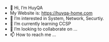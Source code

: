 - 👋 Hi, I’m HuyQA
- My Website is: https://huyqa-home.com
- 👀 I’m interested in System, Network, Securtiy.
- 🌱 I’m currently learning CCSP
- 💞️ I’m looking to collaborate on ...
- 📫 How to reach me ...

<!---
huyqa/huyqa is a ✨ special ✨ repository because its `README.md` (this file) appears on your GitHub profile.
You can click the Preview link to take a look at your changes.
--->
